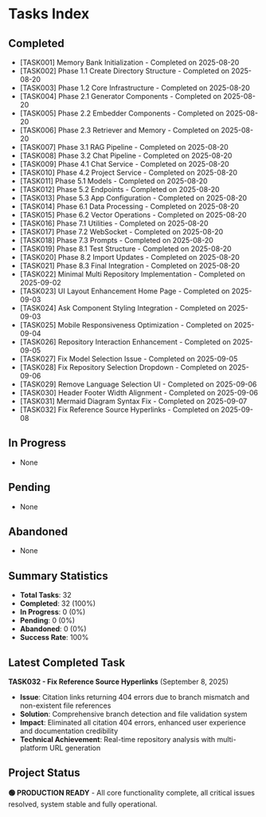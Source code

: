 # Tasks Index

## Completed
- [TASK001] Memory Bank Initialization - Completed on 2025-08-20
- [TASK002] Phase 1.1 Create Directory Structure - Completed on 2025-08-20  
- [TASK003] Phase 1.2 Core Infrastructure - Completed on 2025-08-20
- [TASK004] Phase 2.1 Generator Components - Completed on 2025-08-20
- [TASK005] Phase 2.2 Embedder Components - Completed on 2025-08-20
- [TASK006] Phase 2.3 Retriever and Memory - Completed on 2025-08-20
- [TASK007] Phase 3.1 RAG Pipeline - Completed on 2025-08-20
- [TASK008] Phase 3.2 Chat Pipeline - Completed on 2025-08-20
- [TASK009] Phase 4.1 Chat Service - Completed on 2025-08-20
- [TASK010] Phase 4.2 Project Service - Completed on 2025-08-20
- [TASK011] Phase 5.1 Models - Completed on 2025-08-20
- [TASK012] Phase 5.2 Endpoints - Completed on 2025-08-20
- [TASK013] Phase 5.3 App Configuration - Completed on 2025-08-20
- [TASK014] Phase 6.1 Data Processing - Completed on 2025-08-20
- [TASK015] Phase 6.2 Vector Operations - Completed on 2025-08-20
- [TASK016] Phase 7.1 Utilities - Completed on 2025-08-20
- [TASK017] Phase 7.2 WebSocket - Completed on 2025-08-20
- [TASK018] Phase 7.3 Prompts - Completed on 2025-08-20
- [TASK019] Phase 8.1 Test Structure - Completed on 2025-08-20
- [TASK020] Phase 8.2 Import Updates - Completed on 2025-08-20
- [TASK021] Phase 8.3 Final Integration - Completed on 2025-08-20
- [TASK022] Minimal Multi Repository Implementation - Completed on 2025-09-02
- [TASK023] UI Layout Enhancement Home Page - Completed on 2025-09-03
- [TASK024] Ask Component Styling Integration - Completed on 2025-09-03
- [TASK025] Mobile Responsiveness Optimization - Completed on 2025-09-04
- [TASK026] Repository Interaction Enhancement - Completed on 2025-09-05
- [TASK027] Fix Model Selection Issue - Completed on 2025-09-05
- [TASK028] Fix Repository Selection Dropdown - Completed on 2025-09-06
- [TASK029] Remove Language Selection UI - Completed on 2025-09-06
- [TASK030] Header Footer Width Alignment - Completed on 2025-09-06
- [TASK031] Mermaid Diagram Syntax Fix - Completed on 2025-09-07
- [TASK032] Fix Reference Source Hyperlinks - Completed on 2025-09-08

## In Progress
- None

## Pending  
- None

## Abandoned
- None

## Summary Statistics
- **Total Tasks**: 32
- **Completed**: 32 (100%)
- **In Progress**: 0 (0%)
- **Pending**: 0 (0%)
- **Abandoned**: 0 (0%)
- **Success Rate**: 100%

## Latest Completed Task
**TASK032 - Fix Reference Source Hyperlinks** (September 8, 2025)
- **Issue**: Citation links returning 404 errors due to branch mismatch and non-existent file references
- **Solution**: Comprehensive branch detection and file validation system
- **Impact**: Eliminated all citation 404 errors, enhanced user experience and documentation credibility
- **Technical Achievement**: Real-time repository analysis with multi-platform URL generation

## Project Status
**🟢 PRODUCTION READY** - All core functionality complete, all critical issues resolved, system stable and fully operational.
